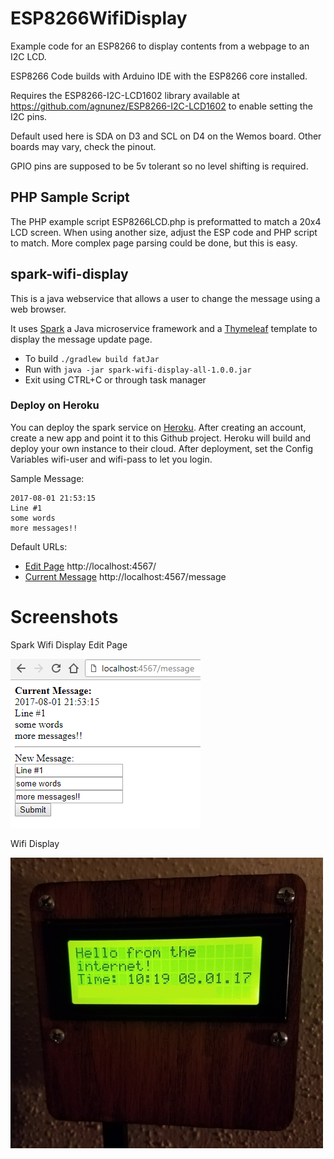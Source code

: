 # ESP8266WifiDisplay
Example code for an ESP8266 to display contents from a webpage to an I2C LCD.

ESP8266 Code builds with Arduino IDE with the ESP8266 core installed. 

Requires the ESP8266-I2C-LCD1602 library available at https://github.com/agnunez/ESP8266-I2C-LCD1602
to enable setting the I2C pins.

Default used here is SDA on D3 and SCL on D4 on the Wemos board. Other boards may vary, check the pinout.

GPIO pins are supposed to be 5v tolerant so no level shifting is required.

## PHP Sample Script
The PHP example script ESP8266LCD.php is preformatted to match a 20x4 LCD screen. When using another size, adjust the ESP code and PHP script to match. 
More complex page parsing could be done, but this is easy.

## spark-wifi-display
This is a java webservice that allows a user to change the message using a web browser. 

It uses [Spark](http://sparkjava.com/) a Java microservice framework and a [Thymeleaf](http://www.thymeleaf.org/) template to display the message update page. 

* To build `./gradlew build fatJar` 
* Run with `java -jar spark-wifi-display-all-1.0.0.jar`
* Exit using CTRL+C or through task manager

### Deploy on Heroku
You can deploy the spark service on [Heroku](https://heroku.com). After creating an account, create a new app and point it to this Github project. Heroku will build and deploy your own instance to their cloud. After deployment, set the Config Variables wifi-user and wifi-pass to let you login.

Sample Message:

```
2017-08-01 21:53:15
Line #1
some words
more messages!!
```

Default URLs:
* [Edit Page](http://localhost:4567/) http://localhost:4567/
* [Current Message](http://localhost:4567/message) http://localhost:4567/message

# Screenshots

Spark Wifi Display Edit Page

![Spark Wifi Display Edit Page Screenshot](spark-wifi-display-edit-page.png?raw=true "Spark Wifi Display Edit Page")

Wifi Display

![Wifi Display](wifi-display.jpg?raw=true "Wifi Display")
